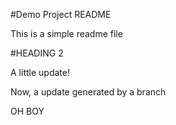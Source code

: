 #Demo Project README

This is a simple readme file

#HEADING 2

A little update!

Now, a update generated by a branch

OH BOY